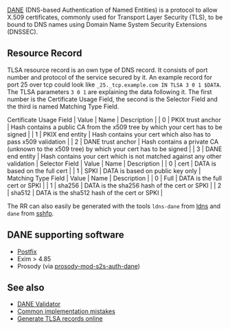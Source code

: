 [DANE](https://en.wikipedia.org/wiki/DNS-based_Authentication_of_Named_Entities "w:DNS-based Authentication of Named Entities") (DNS-based Authentication of Named Entities) is a protocol to allow X.509 certificates, commonly used for Transport Layer Security (TLS), to be bound to DNS names using Domain Name System Security Extensions (DNSSEC).

## Resource Record

TLSA resource record is an own type of DNS record. It consists of port number and protocol of the service secured by it. An example record for port 25 over tcp could look like `_25._tcp.example.com IN TLSA 3 0 1 $DATA`. The TLSA parameters `3 0 1` are explaining the data following it. The first number is the Certificate Usage Field, the second is the Selector Field and the third is named Matching Type Field.

<caption>Certificate Usage Field</caption>
| Value | Name | Description |
| 0 | PKIX trust anchor | Hash contains a public CA from the x509 tree by which your cert has to be signed |
| 1 | PKIX end entity | Hash contains your cert which also has to pass x509 validation |
| 2 | DANE trust anchor | Hash contains a private CA (unknown to the x509 tree) by which your cert has to be signed |
| 3 | DANE end entity | Hash contains your cert which is not matched against any other validation |

<caption>Selector Field</caption>
| Value | Name | Description |
| 0 | cert | DATA is based on the full cert |
| 1 | SPKI | DATA is based on public key only |

<caption>Matching Type Field</caption>
| Value | Name | Description |
| 0 | Full | DATA is the full cert or SPKI |
| 1 | sha256 | DATA is the sha256 hash of the cert or SPKI |
| 2 | sha512 | DATA is the sha512 hash of the cert or SPKI |

The RR can also easily be generated with the tools `ldns-dane` from [ldns](https://www.archlinux.org/packages/?name=ldns) and `dane` from [sshfp](https://aur.archlinux.org/packages/sshfp/).

## DANE supporting software

*   [Postfix](/index.php/Postfix#DANE_.28DNSSEC.29 "Postfix")
*   Exim > 4.85
*   Prosody (via [prosody-mod-s2s-auth-dane](https://aur.archlinux.org/packages/prosody-mod-s2s-auth-dane/))

## See also

*   [DANE Validator](https://danetools.com/dane)
*   [Common implementation mistakes](https://dane.sys4.de/common_mistakes)
*   [Generate TLSA records online](https://www.huque.com/bin/gen_tlsa)